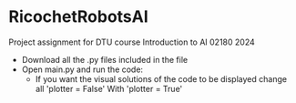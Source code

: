 # RicochetRobotsAI
Project assignment for DTU course Introduction to AI 02180 2024

- Download all the .py files included in the file
- Open main.py and run the code:
	- If you want the visual solutions of the code to be displayed change all 'plotter = False' With 'plotter = True'

	
	   
